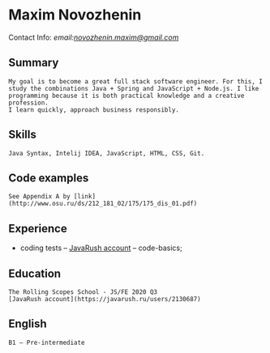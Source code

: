  # Maxim Novozhenin
 
 Contact Info: *email:novozhenin.maxim@gmail.com*

 ## Summary 
	My goal is to become a great full stack software engineer. For this, I study the combinations Java + Spring and JavaScript + Node.js. I like programming because it is both practical knowledge and a creative profession.
	I learn quickly, approach business responsibly.


 ## Skills 
	Java Syntax, Intelij IDEA, JavaScript, HTML, CSS, Git.

 ## Code examples  
	See Appendix A by [link](http://www.osu.ru/ds/212_181_02/175/175_dis_01.pdf)
 
 ## Experience
- coding tests – [JavaRush account](https://javarush.ru/users/2130687) – code-basics;  

 ## Education
	The Rolling Scopes School - JS/FE 2020 Q3
	[JavaRush account](https://javarush.ru/users/2130687)


 ## English
	B1 — Pre-intermediate
